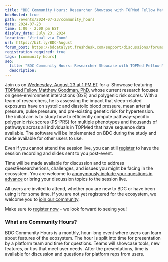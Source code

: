 ```yaml
---
title: "BDC Community Hours: Researcher Showcase with TOPMed Fellow Matthew Goodman, PhD"
bdcHosted: true
path: /events/2024-07-23/community_hours
date: 2024-07-23
time: 1:00 - 2:00 pm EST
display_date: July 23, 2024
location: "Virtual via Zoom"
url: https://bit.ly/BDC-August
forum_post: https://bdcatalyst.freshdesk.com/support/discussions/forums/60000252439
registration_required: true
tags: [community hours]
seo:
  title: "BDC Community Hours: Researcher Showcase with TOPMed Fellow Matthew Goodman, PhD"
  description:
---
```

Join us on [Wednesday, August 23 at 1 PM ET](https://bit.ly/BDC-August) for a  Showcase featuring [TOPMed Fellow Matthew Goodman, PhD](https://topmed.nhlbi.nih.gov/awards/15742), whose current research focuses on gene-environment interactions (GxE) and polygenic risk scores. With a team of researchers, he is assessing the impact that sleep-related exposures have on systolic and diastolic blood pressure, mean arterial pressure, pulse pressure, and pre-existing genetic risk for hypertension. The initial aim is to study how to efficiently compute pathway-specific polygenic risk scores (PS-PRS) for multiple phenotypes and thousands of pathways across all individuals in TOPMed that have sequence data available. The software will be implemented on BDC during the study and made available for other users to use. 

Even if you cannot attend the session live, you can still [register](http://bit.ly/BDC-August) to have the session recording and slides sent to you post-event.

Time will be made available for discussion and to address questResearcherions, challenges, and issues you might be facing in the ecosystem. You are welcome to [anonymously include your questions in advance](https://forms.gle/iPifJTM5q2eeKa7UA) or bring your discussion topics to the session live.

All users are invited to attend, whether you are new to BDC or have been using it for some time. If you are not yet registered for the ecosystem, we welcome you to [join our community](https://biodatacatalyst.nhlbi.nih.gov/contact/ecosystem/).

Make sure to [register now](http://bit.ly/BDC-August) - we look forward to seeing you!

### What are Community Hours?

BDC Community Hours is a monthly, hour-long event where users can learn about features of the ecosystem. The hour is split into time for presentation by a platform team and time for questions. Teams will showcase tools, new features, or tips that meet user needs. After the presentations, time is available for discussion and questions for platform reps from users.